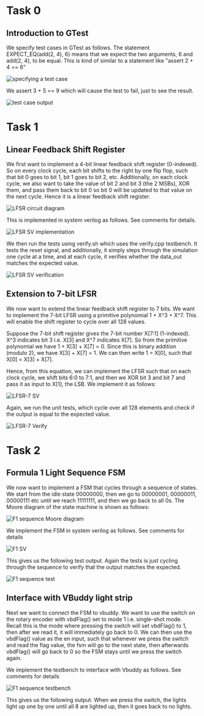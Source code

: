 # Task 0

## Introduction to GTest

We specify test cases in GTest as follows. The statement EXPECT_EQ(add(2, 4), 6) means that we expect the two arguments, 6 and add(2, 4), to be equal. This is kind of similar to a statement like "assert 2 + 4 == 6"

![specifying a test case](images/[task0]test-case.png)

We assert 3 + 5 == 9 which will cause the test to fail, just to see the result.

![test case output](images/[task0]test-output.png)

# Task 1

## Linear Feedback Shift Register

We first want to implement a 4-bit linear feedback shift register (0-indexed). So on every clock cycle, each bit shifts to the right by one flip flop, such that bit 0 goes to bit 1, bit 1 goes to bit 2, etc. Additionally, on each clock cycle, we also want to take the value of bit 2 and bit 3 (the 2 MSBs), XOR them, and pass them back to bit 0 so bit 0 will be updated to that value on the next cycle. Hence it is a linear feedback shift register.

![LFSR circuit diagram](images/lfsr.jpg)

This is implemented in system verilog as follows. See comments for details.

![LFSR SV implementation](images/[task1]lfsr_sv.png)

We then run the tests using verify.sh which uses the verify.cpp testbench. It tests the reset signal, and additionally, it simply steps through the simulation one cycle at a time, and at each cycle, it verifies whether the data_out matches the expected value.

![LFSR SV verification](images/[task1]lfsr_verify.png)

## Extension to 7-bit LFSR

We now want to extend the linear feedback shift register to 7 bits. We want to implement the 7-bit LFSR using a primitive polynomial 1 + X^3 + X^7. This will enable the shift register to cycle over all 128 values. 

Suppose the 7-bit shift register gives the 7-bit number X[7:1] (1-indexed). X^3 indicates bit 3 i.e. X[3] and X^7 indicates X[7]. So from the primitive polynomial we have 1 + X[3] + X[7] = 0. Since this is binary addition (modulo 2), we have X[3] + X[7] = 1. We can then write 1 = X[0], such that X[0] = X[3] + X[7].

Hence, from this equation, we can implement the LFSR such that on each clock cycle, we shift bits 6:0 to 7:1, and then we XOR bit 3 and bit 7 and pass it as input to X[1], the LSB. We implement it as follows:

![LFSR-7 SV](images/[task1]lfsr_7_sv.png)

Again, we run the unit tests, which cycle over all 128 elements and check if the output is equal to the expected value.

![LFSR-7 Verify](images/[task1]lfsr_7_verify.png)

# Task 2

## Formula 1 Light Sequence FSM

We now want to implement a FSM that cycles through a sequence of states. We start from the idle state 00000000, then we go to 00000001, 00000011, 00000111 etc until we reach 11111111, and then we go back to all 0s. The Moore diagram of the state machine is shown as follows:

![F1 sequence Moore diagram](images/state_diag.jpg)

We implement the FSM in system verilog as follows. See comments for details

![F1 SV](images/[task2]fsm_sv.png)

This gives us the following test output. Again the tests is just cycling through the sequence to verify that the output matches the expected.

![F1 sequence test](images/[task2]fsm_sv_verify.png)

## Interface with VBuddy light strip

Next we want to connect the FSM to vbuddy. We want to use the switch on the rotary encoder with vbdFlag() set to mode 1 i.e. single-shot mode. Recall this is the mode where pressing the switch will set vbdFlag() to 1, then after we read it, it will immediately go back to 0. We can then use the vbdFlag() value as the en input, such that whenever we press the switch and read the flag value, the fsm will go to the next state, then afterwards vbdFlag() will go back to 0 so the FSM stays until we press the switch again.

We implement the testbench to interface with Vbuddy as follows. See comments for details

![F1 sequence testbench](images/[task2]fsm_tb.png)

This gives us the following output. When we press the switch, the lights light up one by one until all 8 are lighted up, then it goes back to no lights.